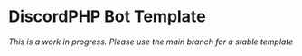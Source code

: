 # DiscordPHP Bot Template

*This is a work in progress. Please use the main branch for a stable template*